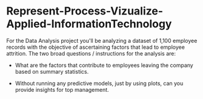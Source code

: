 # Represent-Process-Vizualize-Applied-InformationTechnology
For the Data Analysis project you'll be analyzing a dataset of 1,100 employee records with the
objective of ascertaining factors that lead to employee attrition.   The two broad questions / instructions
for the analysis are:
 
- What are the factors that contribute to employees leaving the company based on summary statistics.
 
-  Without running any predictive models, just by using plots, can you provide insights for top management.
